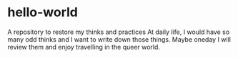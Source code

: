 # hello-world
A repository to restore my thinks and practices
At daily life, I would have so many odd thinks and I want to write down those things. Maybe oneday I will review them and enjoy travelling in the queer world.
